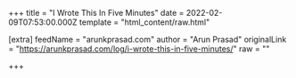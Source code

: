 
+++
title = "I Wrote This In Five Minutes"
date = 2022-02-09T07:53:00.000Z
template = "html_content/raw.html"

[extra]
feedName = "arunkprasad.com"
author = "Arun Prasad"
originalLink = "https://arunkprasad.com/log/i-wrote-this-in-five-minutes/"
raw = ""

+++

